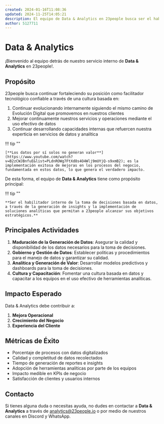 ```yaml
---
created: 2024-01-16T11:08:36
updated: 2024-11-25T14:05:21
description: El equipo de Data & Analytics en 23people busca ser el habilitador interno de la toma de decisiones basada en datos, a través de la generación de insights y la implementación de soluciones analíticas.
author: 5127711
---
```


# Data & Analytics

¡Bienvenido al equipo detrás de nuestro servicio interno de **Data & Analytics** en 23people!.

## Propósito

23people busca continuar fortaleciendo su posición como facilitador tecnológico confiable a través de una cultura basada en:

1. Continuar evolucionando internamente siguiendo el mismo camino de Evolución Digital que promovemos en nuestros clientes
2. Mejorar continuamente nuestros servicios y operaciones mediante el uso efectivo de datos
3. Continuar desarrollando capacidades internas que refuercen nuestra experticia en servicios de datos y analítica

!!! tip ""

    [**Los datos por sí solos no generan valor**](https://www.youtube.com/watch?v=B2zCWJBnfuE&list=PLdnROWg7FtXd8s4O4Wlj9mUYjQ-s9xmB2); es la implementación exitosa de mejoras en los procesos del negocio, fundamentada en estos datos, lo que genera el verdadero impacto.

De esta forma, el equipo de **Data & Analytics** tiene como propósito principal:

!!! tip ""

    **Ser el habilitador interno de la toma de decisiones basada en datos, a través de la generación de insights y la implementación de soluciones analíticas que permitan a 23people alcanzar sus objetivos estratégicos.**

## Principales Actividades

1. **Maduración de la Generación de Datos**: Asegurar la calidad y disponibilidad de los datos necesarios para la toma de decisiones.
2. **Gobierno y Gestión de Datos**: Establecer políticas y procedimientos para el manejo de datos y garantizar su calidad.
3. **Analítica y Generación de Valor**: Desarrollar modelos predictivos y dashboards para la toma de decisiones.
4. **Cultura y Capacitación**: Fomentar una cultura basada en datos y capacitar a los equipos en el uso efectivo de herramientas analíticas.

## Impacto Esperado

Data & Analytics debe contribuir a:

1. **Mejora Operacional**
2. **Crecimiento del Negocio**
3. **Experiencia del Cliente**

## Métricas de Éxito

- Porcentaje de procesos con datos digitalizados
- Calidad y completitud de datos recolectados
- Tiempo de generación de reportes e insights
- Adopción de herramientas analíticas por parte de los equipos
- Impacto medible en KPIs de negocio
- Satisfacción de clientes y usuarios internos

## Contacto

Si tienes alguna duda o necesitas ayuda, no dudes en contactar a **Data & Analytics** a través de [analytics@23people.io](mailto:analytics@23people.io) o por medio de nuestros canales en Discord y WhatsApp.
